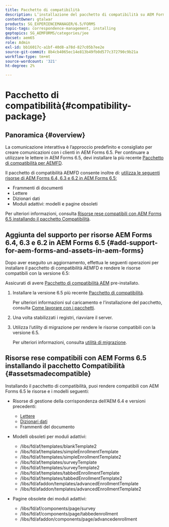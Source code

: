 ```yaml
---
title: Pacchetto di compatibilità
description: L’installazione del pacchetto di compatibilità su AEM Forms 6.5 consente di utilizzare le risorse di Gestione della corrispondenza di AEM Forms 6.4 e versioni precedenti e i modelli e le pagine obsoleti dei moduli adattivi
contentOwner: gtalwar
products: SG_EXPERIENCEMANAGER/6.5/FORMS
topic-tags: correspondence-management, installing
geptopics: SG_AEMFORMS/categories/jee
docset: aem65
role: Admin
exl-id: bb16017c-a1bf-40d8-a78d-827c05b7ee2e
source-git-commit: 8b4cb4065ec14e813b49fb0d577c372790c9b21a
workflow-type: tm+mt
source-wordcount: '321'
ht-degree: 2%

---
```


# Pacchetto di compatibilità{#compatibility-package}

## Panoramica {#overview}

La comunicazione interattiva è l’approccio predefinito e consigliato per creare comunicazioni con i clienti in AEM Forms 6.5. Per continuare a utilizzare le lettere in AEM Forms 6.5, devi installare la più recente [Pacchetto di compatibilità per AEMFD](https://helpx.adobe.com/aem-forms/kb/aem-forms-releases.html).

Il pacchetto di compatibilità AEMFD consente inoltre di: [utilizza le seguenti risorse di AEM Forms 6.4, 6.3 e 6.2 in AEM Forms 6.5:](../../forms/using/compatibility-package.md#add-support-for-aem-forms-and-assets-in-aem-forms)

* Frammenti di documenti
* Lettere
* Dizionari dati
* Moduli adattivi: modelli e pagine obsoleti

Per ulteriori informazioni, consulta [Risorse rese compatibili con AEM Forms 6.5 installando il pacchetto Compatibilità](../../forms/using/compatibility-package.md#assetsmadecompatible).

## Aggiunta del supporto per risorse AEM Forms 6.4, 6.3 e 6.2 in AEM Forms 6.5 {#add-support-for-aem-forms-and-assets-in-aem-forms}

Dopo aver eseguito un aggiornamento, effettua le seguenti operazioni per installare il pacchetto di compatibilità AEMFD e rendere le risorse compatibili con la versione 6.5:

Assicurati di avere [Pacchetto di compatibilità AEM](https://helpx.adobe.com/aem-forms/kb/aem-forms-releases.html) pre-installato.

1. Installare la versione 6.5 più recente [Pacchetto di compatibilità](https://helpx.adobe.com/aem-forms/kb/aem-forms-releases.html).

   Per ulteriori informazioni sul caricamento e l’installazione del pacchetto, consulta [Come lavorare con i pacchetti](/help/sites-administering/package-manager.md).

1. Una volta stabilizzati i registri, riavviare il server.
1. Utilizza l’utility di migrazione per rendere le risorse compatibili con la versione 6.5.

   Per ulteriori informazioni, consulta [utilità di migrazione](../../forms/using/migration-utility.md).

## Risorse rese compatibili con AEM Forms 6.5 installando il pacchetto Compatibilità {#assetsmadecompatible}

Installando il pacchetto di compatibilità, puoi rendere compatibili con AEM Forms 6.5 le risorse e i modelli seguenti:

* Risorse di gestione della corrispondenza dell’AEM 6.4 e versioni precedenti:

   * [Lettere](../../forms/using/create-letter.md)
   * [Dizionari dati](/help/forms/using/data-dictionary.md)
   * Frammenti del documento

* Modelli obsoleti per moduli adattivi:

   * /libs/fd/af/templates/blankTemplate2
   * /libs/fd/af/templates/simpleEnrollmentTemplate
   * /libs/fd/af/templates/simpleEnrollmentTemplate2
   * /libs/fd/af/templates/surveyTemplate
   * /libs/fd/af/templates/surveyTemplate2
   * /libs/fd/af/templates/tabbedEnrollmentTemplate
   * /libs/fd/af/templates/tabbedEnrollmentTemplate2
   * /libs/fd/afaddon/templates/advancedEnrollmentTemplate
   * /libs/fd/afaddon/templates/advancedEnrollmentTemplate2

* Pagine obsolete dei moduli adattivi:

   * /libs/fd/af/components/page/survey
   * /libs/fd/af/components/page/tabbedenrollment
   * /libs/fd/afaddon/components/page/advancedenrollment

